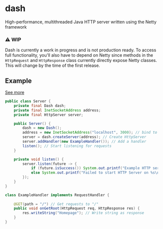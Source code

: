 # dash
High-performance, multithreaded Java HTTP server written using the Netty framework

### ⚠️ WIP
Dash is currently a work in progress and is not production ready. To access full functionality, you'll also have to
depend on Netty since methods in the `HttpRequest` and `HttpResponse` class currently directly expose Netty classes. This will
change by the time of the first release.

## Example
[See more](https://github.com/alexsobiek/dash/blob/main/example/src/main/java/com/alexsobiek/dash/example/Server.java)
```java
public class Server {
    private final Dash dash;
    private final InetSocketAddress address;
    private final HttpServer server;

    public Server() {
        dash = new Dash();
        address = new InetSocketAddress("localhost", 3000); // bind to localhost:3000
        server = dash.createServer(address); // Create HttpServer
        server.addHandler(new ExampleHandler()); // Add a handler
        listen(); // Start listening for requests
    }

    private void listen() {
        server.listen(future -> {
            if (future.isSuccess()) System.out.printf("Example HTTP server started on %s\n", address);
            else System.out.printf("Failed to start HTTP Server on %s\n", address);
        });
    }
}

class ExampleHandler implements RequestHandler {
    
    @GET(path = "/") // Get requests to "/"
    public void onGetRoot(HttpRequest req, HttpResponse res) {
        res.writeString("Homepage"); // Write string as response
    }
}
```
